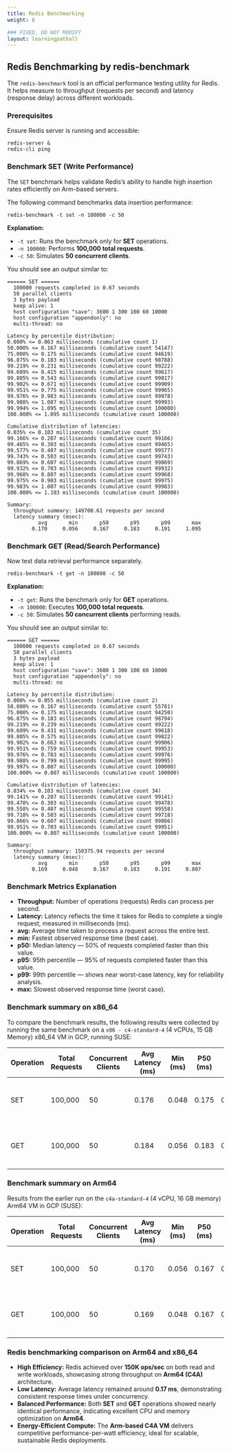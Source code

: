 ```yaml
---
title: Redis Benchmarking
weight: 6

### FIXED, DO NOT MODIFY
layout: learningpathall
---
```



## Redis Benchmarking by redis-benchmark
The `redis-benchmark` tool is an official performance testing utility for Redis. It helps measure to throughput (requests per second) and latency (response delay) across different workloads.

### Prerequisites
Ensure Redis server is running and accessible:

```console
redis-server &
redis-cli ping
```
### Benchmark SET (Write Performance)
The `SET` benchmark helps validate Redis’s ability to handle high insertion rates efficiently on Arm-based servers.

The following command benchmarks data insertion performance:

```console
redis-benchmark -t set -n 100000 -c 50
```
**Explanation:**

- `-t set`: Runs the benchmark only for **SET** operations.  
- `-n 100000`: Performs **100,000 total requests**.  
- `-c 50`: Simulates **50 concurrent clients**.

You should see an output similar to:

```output
====== SET ======
  100000 requests completed in 0.67 seconds
  50 parallel clients
  3 bytes payload
  keep alive: 1
  host configuration "save": 3600 1 300 100 60 10000
  host configuration "appendonly": no
  multi-thread: no

Latency by percentile distribution:
0.000% <= 0.063 milliseconds (cumulative count 1)
50.000% <= 0.167 milliseconds (cumulative count 54147)
75.000% <= 0.175 milliseconds (cumulative count 94619)
96.875% <= 0.183 milliseconds (cumulative count 98788)
99.219% <= 0.231 milliseconds (cumulative count 99222)
99.609% <= 0.415 milliseconds (cumulative count 99617)
99.805% <= 0.543 milliseconds (cumulative count 99817)
99.902% <= 0.671 milliseconds (cumulative count 99909)
99.951% <= 0.775 milliseconds (cumulative count 99965)
99.976% <= 0.983 milliseconds (cumulative count 99978)
99.988% <= 1.087 milliseconds (cumulative count 99993)
99.994% <= 1.095 milliseconds (cumulative count 100000)
100.000% <= 1.095 milliseconds (cumulative count 100000)

Cumulative distribution of latencies:
0.035% <= 0.103 milliseconds (cumulative count 35)
99.166% <= 0.207 milliseconds (cumulative count 99166)
99.465% <= 0.303 milliseconds (cumulative count 99465)
99.577% <= 0.407 milliseconds (cumulative count 99577)
99.743% <= 0.503 milliseconds (cumulative count 99743)
99.869% <= 0.607 milliseconds (cumulative count 99869)
99.932% <= 0.703 milliseconds (cumulative count 99932)
99.968% <= 0.807 milliseconds (cumulative count 99968)
99.975% <= 0.903 milliseconds (cumulative count 99975)
99.983% <= 1.007 milliseconds (cumulative count 99983)
100.000% <= 1.103 milliseconds (cumulative count 100000)

Summary:
  throughput summary: 149700.61 requests per second
  latency summary (msec):
          avg       min       p50       p95       p99       max
        0.170     0.056     0.167     0.183     0.191     1.095
```

### Benchmark GET (Read/Search Performance)
Now test data retrieval performance separately.

```console
redis-benchmark -t get -n 100000 -c 50
```
**Explanation:**

- `-t get`: Runs the benchmark only for **GET** operations.  
- `-n 100000`: Executes **100,000 total requests**.  
- `-c 50`: Simulates **50 concurrent clients** performing reads.

You should see an output similar to:

```output
====== GET ======
  100000 requests completed in 0.67 seconds
  50 parallel clients
  3 bytes payload
  keep alive: 1
  host configuration "save": 3600 1 300 100 60 10000
  host configuration "appendonly": no
  multi-thread: no

Latency by percentile distribution:
0.000% <= 0.055 milliseconds (cumulative count 2)
50.000% <= 0.167 milliseconds (cumulative count 55781)
75.000% <= 0.175 milliseconds (cumulative count 94250)
96.875% <= 0.183 milliseconds (cumulative count 98794)
99.219% <= 0.239 milliseconds (cumulative count 99222)
99.609% <= 0.431 milliseconds (cumulative count 99618)
99.805% <= 0.575 milliseconds (cumulative count 99822)
99.902% <= 0.663 milliseconds (cumulative count 99906)
99.951% <= 0.759 milliseconds (cumulative count 99953)
99.976% <= 0.783 milliseconds (cumulative count 99976)
99.988% <= 0.799 milliseconds (cumulative count 99995)
99.997% <= 0.807 milliseconds (cumulative count 100000)
100.000% <= 0.807 milliseconds (cumulative count 100000)

Cumulative distribution of latencies:
0.034% <= 0.103 milliseconds (cumulative count 34)
99.141% <= 0.207 milliseconds (cumulative count 99141)
99.478% <= 0.303 milliseconds (cumulative count 99478)
99.558% <= 0.407 milliseconds (cumulative count 99558)
99.718% <= 0.503 milliseconds (cumulative count 99718)
99.866% <= 0.607 milliseconds (cumulative count 99866)
99.951% <= 0.703 milliseconds (cumulative count 99951)
100.000% <= 0.807 milliseconds (cumulative count 100000)

Summary:
  throughput summary: 150375.94 requests per second
  latency summary (msec):
          avg       min       p50       p95       p99       max
        0.169     0.048     0.167     0.183     0.191     0.807
```

### Benchmark Metrics Explanation

- **Throughput:** Number of operations (requests) Redis can process per second.
- **Latency:** Latency reflects the time it takes for Redis to complete a single request, measured in milliseconds (ms).  
- **avg:** Average time taken to process a request across the entire test.
- **min:** Fastest observed response time (best case).
- **p50:** Median latency — 50% of requests completed faster than this value.
- **p95:** 95th percentile — 95% of requests completed faster than this value.
- **p99:** 99th percentile — shows near worst-case latency, key for reliability analysis.
- **max:** Slowest observed response time (worst case).

### Benchmark summary on x86_64
To compare the benchmark results, the following results were collected by running the same benchmark on a `x86 - c4-standard-4` (4 vCPUs, 15 GB Memory) x86_64 VM in GCP, running SUSE:

| Operation | Total Requests | Concurrent Clients | Avg Latency (ms) | Min (ms) | P50 (ms) | P95 (ms) | P99 (ms) | Max (ms) | Throughput (req/sec) | Description |
|------------|----------------|--------------------|------------------|-----------|-----------|-----------|-----------|-----------|-----------------------|--------------|
| SET        | 100,000        | 50                 | 0.176            | 0.048     | 0.175     | 0.191     | 0.327     | 0.679     | 146,842.88            | Measures Redis write performance using SET command |
| GET        | 100,000        | 50                 | 0.184            | 0.056     | 0.183     | 0.207     | 0.311     | 1.127     | 139,860.14            | Measures Redis read performance using GET command |


### Benchmark summary on Arm64
Results from the earlier run on the `c4a-standard-4` (4 vCPU, 16 GB memory) Arm64 VM in GCP (SUSE):

| Operation | Total Requests | Concurrent Clients | Avg Latency (ms) | Min (ms) | P50 (ms) | P95 (ms) | P99 (ms) | Max (ms) | Throughput (req/sec) | Description |
|------------|----------------|--------------------|------------------|-----------|-----------|-----------|-----------|-----------|-----------------------|--------------|
| SET        | 100,000        | 50                 | 0.170            | 0.056     | 0.167     | 0.183     | 0.191     | 1.095     | 149,700.61            | Measures Redis write performance using SET command |
| GET        | 100,000        | 50                 | 0.169            | 0.048     | 0.167     | 0.183     | 0.191     | 0.807     | 150,375.94            | Measures Redis read performance using GET command |


 ### Redis benchmarking comparison on Arm64 and x86_64

 - **High Efficiency:** Redis achieved over **150K ops/sec** on both read and write workloads, showcasing strong throughput on **Arm64 (C4A)** architecture.
- **Low Latency:** Average latency remained around **0.17 ms**, demonstrating consistent response times under concurrency.
- **Balanced Performance:** Both **SET** and **GET** operations showed nearly identical performance, indicating excellent CPU and memory optimization on **Arm64**.
- **Energy-Efficient Compute:** The **Arm-based C4A VM** delivers competitive performance-per-watt efficiency, ideal for scalable, sustainable Redis deployments.
